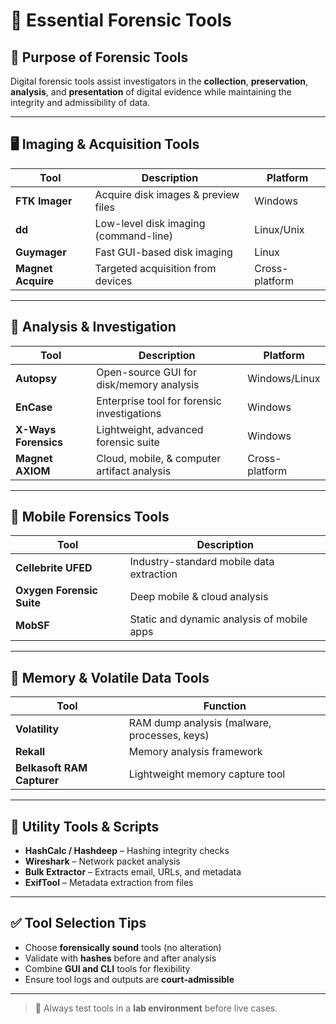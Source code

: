 # 🧰 Essential Forensic Tools

## 🎯 Purpose of Forensic Tools

Digital forensic tools assist investigators in the **collection**, **preservation**, **analysis**, and **presentation** of digital evidence while maintaining the integrity and admissibility of data.

---

## 🖥️ Imaging & Acquisition Tools

| Tool         | Description                              | Platform        |
|--------------|------------------------------------------|-----------------|
| **FTK Imager**  | Acquire disk images & preview files       | Windows         |
| **dd**          | Low-level disk imaging (command-line)     | Linux/Unix      |
| **Guymager**    | Fast GUI-based disk imaging               | Linux           |
| **Magnet Acquire** | Targeted acquisition from devices     | Cross-platform  |

---

## 🧪 Analysis & Investigation

| Tool            | Description                                    | Platform        |
|------------------|------------------------------------------------|-----------------|
| **Autopsy**       | Open-source GUI for disk/memory analysis       | Windows/Linux   |
| **EnCase**        | Enterprise tool for forensic investigations    | Windows         |
| **X-Ways Forensics** | Lightweight, advanced forensic suite     | Windows         |
| **Magnet AXIOM**  | Cloud, mobile, & computer artifact analysis    | Cross-platform  |

---

## 📱 Mobile Forensics Tools

| Tool              | Description                            |
|------------------|----------------------------------------|
| **Cellebrite UFED** | Industry-standard mobile data extraction |
| **Oxygen Forensic Suite** | Deep mobile & cloud analysis |
| **MobSF**         | Static and dynamic analysis of mobile apps |

---

## 🧠 Memory & Volatile Data Tools

| Tool         | Function                                     |
|--------------|----------------------------------------------|
| **Volatility**  | RAM dump analysis (malware, processes, keys) |
| **Rekall**      | Memory analysis framework                  |
| **Belkasoft RAM Capturer** | Lightweight memory capture tool |

---

## 🧰 Utility Tools & Scripts

- **HashCalc / Hashdeep** – Hashing integrity checks
- **Wireshark** – Network packet analysis
- **Bulk Extractor** – Extracts email, URLs, and metadata
- **ExifTool** – Metadata extraction from files

---

## ✅ Tool Selection Tips

- Choose **forensically sound** tools (no alteration)
- Validate with **hashes** before and after analysis
- Combine **GUI and CLI** tools for flexibility
- Ensure tool logs and outputs are **court-admissible**

---

> 🔐 Always test tools in a **lab environment** before live cases.
